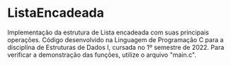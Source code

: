 # ListaEncadeada
Implementação da estrutura de Lista encadeada com suas principais operações. Código desenvolvido na Linguagem de Programação C para a disciplina de Estruturas de Dados I, cursada no 1º semestre de 2022. Para verificar a demonstração das funções, utilize o arquivo "main.c".

